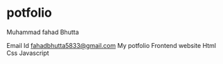 # potfolio
 Muhammad fahad Bhutta
 
 Email Id
 fahadbhutta5833@gmail.com
 My potfolio 
 Frontend website Html Css Javascript
